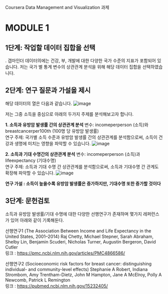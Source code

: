 Coursera Data Management and Visualization 과제
# MODULE 1
## 1단계: 작업할 데이터 집합을 선택 

. 갭마인더 데이터의에는 건강, 부, 개발에 대한 다양한 국가 수준의 지표가 포함되어 있습니다. 저는 국가 별 통계 변수의 상관관계 분석을 위해 해당 데이터 집합을 선택하였습니다. 

## 2단계: 연구 질문과 가설을 제시
해당 데이터의 열은 다음과 같습니다.
![image](https://github.com/user-attachments/assets/a44ae182-beae-4897-ad0e-b23fce09547c)

저는 그중 소득을 중심으로 아래의 두가지 주제를 분석해보고자 합니다.  

**1. 소득과 유방암 발생률 간의 상관관계 분석**
변수: incomeperperson (소득)와 breastcancerper100th (100명 당 유방암 발생률)  
연구 주제: 국가별 소득 수준과 유방암 발생률 간의 상관관계를 분석함으로써, 소득이 건강과 생명에 미치는 영향을 파악할 수 있습니다. 
![image](https://github.com/user-attachments/assets/f940bd5c-544f-471d-a765-e27fa3599966)

**2. 소득과 기대 수명간의 상관관계 분석**
변수: incomeperperson (소득)과 lifeexpectancy (기대수명)  
연구 주제: 소득과 기대 수명 간 상관관계를 분석함으로써, 소득과 기대수명 간 관계도 확장해 파악할 수 있습니다. 
![image](https://github.com/user-attachments/assets/dc1d28aa-1038-4f90-b209-550f6822a7a6)

**연구 가설 : 소득이 높을수록 유방암 발생률은 증가하지만, 기대수명 또한 증가할 것이다**

## 3단계: 문헌검토
소득과 유방암 발생률/기대 수명에 대한 다양한 선행연구가 존재하며 몇가지 레퍼런스가 있어 아래와 같이 기록해둔다.  

선행연구1 (The Association Between Income and Life Expectancy in the United States, 2001–2014)
Raj Chetty, Michael Stepner, Sarah Abraham, Shelby Lin, Benjamin Scuderi, Nicholas Turner, Augustin Bergeron, David Cutler    
링크 :  https://pmc.ncbi.nlm.nih.gov/articles/PMC4866586/

선행연구2 (Socioeconomic risk factors for breast cancer: distinguishing individual- and community-level effects)
Stephanie A Robert, Indiana Strombom, Amy Trentham-Dietz, John M Hampton, Jane A McElroy, Polly A Newcomb, Patrick L Remington  
링크 : https://pubmed.ncbi.nlm.nih.gov/15232405/

